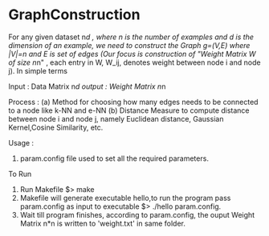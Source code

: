 GraphConstruction
=================
For any given dataset n*d , where n is the number of examples and d is the dimension of an example, we need to construct the Graph g=(V,E) where |V|=n and E is set of edges (Our focus is construction of "Weight Matrix W of size n*n" , each entry in W, W_ij, denotes weight between node i and node j). In simple terms 

Input   : Data Matrix   n*d 
output  : Weight Matrix n*n 

Process : (a) Method for choosing how many edges needs to be connected to a node like k-NN and e-NN 
          (b) Distance Measure to compute distance between node i and node j, namely Euclidean distance, Gaussian 
              Kernel,Cosine Similarity, etc.


Usage : 
1) param.config file used to set all the required parameters.

To Run 
1) Run Makefile 
   $> make
2) Makefile  will generate executable hello,to run the program pass param.config as input to executable
   $> ./hello param.config.
3) Wait till program finishes, according to param.config, the ouput Weight Matrix n*n is written to 'weight.txt' in same folder.
   
   

